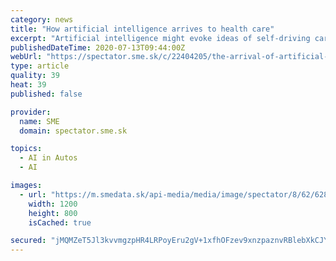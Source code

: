```yaml
---
category: news
title: "How artificial intelligence arrives to health care"
excerpt: "Artificial intelligence might evoke ideas of self-driving cars, algorithms beating the best players in chess, or a dystopic future of autonomous robots making us obsolete. Only recently, Google’s AlphaGo beat the best player in the game of Go ..."
publishedDateTime: 2020-07-13T09:44:00Z
webUrl: "https://spectator.sme.sk/c/22404205/the-arrival-of-artificial-intelligence.html"
type: article
quality: 39
heat: 39
published: false

provider:
  name: SME
  domain: spectator.sme.sk

topics:
  - AI in Autos
  - AI

images:
  - url: "https://m.smedata.sk/api-media/media/image/spectator/8/62/6288268/6288268_1200x.jpeg?rev=3"
    width: 1200
    height: 800
    isCached: true

secured: "jMQMZeT5Jl3kvvmgzpHR4LRPoyEru2gV+1xfhOFzev9xnzpaznvRBlebXkCJY7NYwa1exEpIQYVBfK0HUF8BfAJp4IDce3ezVW6fKi3gId6Thue9Wx4U3A19IZI2G+h+AB5cbimvxzHxZSNktzAmNPt2HGuQZSRBKaEPXOdry04QoDSmwDZt47wp6jzkpd+oQwMpID77LkjgV2pbW1kBboeyrcE6bSPp5FPkzUVPL1LGV+4cUVFYaPpKHpTmyDvClvWFvga+LTsvdUdKNh2Wzq1s6c/R5V7MnloxYAlsoWZhjhndU1cjXrbCaPpV5wDwed0+I8MSsE4AhBimeH2zRg==;O4fmZ+mnxQ+vWrWvH4xTAQ=="
---
```


